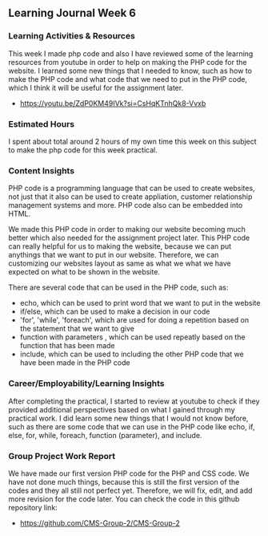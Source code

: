 ## Learning Journal Week 6

### Learning Activities & Resources
This week I made php code and also I have reviewed some of the learning resources from youtube in order to help on making the PHP code for the website.
I learned some new things that I needed to know, such as how to make the PHP code and what code that we need to put in the PHP code, 
which I think it will be useful for the assignment later.
- https://youtu.be/ZdP0KM49IVk?si=CsHqKTnhQk8-Vvxb

### Estimated Hours
I spent about total around 2 hours of my own time this week on this subject to make the php code for this week practical.

### Content Insights
PHP code is a programming language that can be used to create websites, not just that it also can be used to create appliation, customer relationship management systems and more.
PHP code also can be embedded into HTML.

We made this PHP code in order to making our website becoming much better which also needed for the assignment project later.
This PHP code can really helpful for us to making the website, because we can put anythings that we want to put in our website. 
Therefore, we can customizing our websites layout as same as what we what we have expected on what to be shown in the website.

There are several code that can be used in the PHP code, such as: 
- echo, which can be used to print word that we want to put in the website
- if/else, which can be used to make a decision in our code
- 'for', 'while', 'foreach', which are used for doing a repetition based on the statement that we want to give
- function with parameters , which can be used repeatly based on the function that has been made
- include, which can be used to including the other PHP code that we have been made in the PHP code

### Career/Employability/Learning Insights
After completing the practical, I started to review at youtube to check if they provided additional perspectives based on
what I gained through my practical work. I did learn some new things that I would not know before, such as there are some code that we can use
in the PHP code like echo, if, else, for, while, foreach, function (parameter), and include.

### Group Project Work Report
We have made our first version PHP code for the PHP and CSS code. We have not done much things, because this is still the first version of the codes and
they all still not perfect yet. Therefore, we will fix, edit, and add more revision for the code later. You can check the code in this github repository link:
- https://github.com/CMS-Group-2/CMS-Group-2
